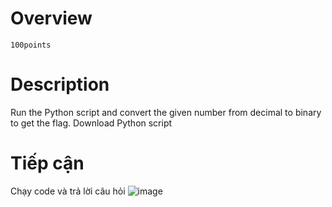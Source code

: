 # Overview #
`100points`

# Description #
Run the Python script and convert the given number from decimal to binary to get the flag.
Download Python script

# Tiếp cận #
Chạy code và trả lời câu hỏi
![image](https://github.com/zangcinh/PicoCTF_Writeup/assets/173159694/85310711-34da-4766-abe2-daa7b2a855ca)
